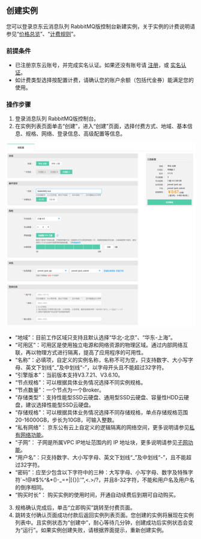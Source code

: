 ## 创建实例

您可以登录京东云消息队列 RabbitMQ版控制台新建实例，关于实例的计费说明请参见“[价格总览](../Pricing/Price-Overview.md)”、“[计费规则](../Pricing/Billing-Rules.md)”。

### 前提条件
- 已注册京东云账号，并完成实名认证。如果还没有账号请 [注册](https://accounts.jdcloud.com/p/regPage?source=jdcloud&ReturnUrl=https%3a%2f%2fuc.jdcloud.com%2fpassport%2fcomplete%3freturnUrl%3dhttps%3a%2f%2fwww.jdcloud.com)，或 [实名认证](https://uc.jdcloud.com/account/certify)。
- 如计费类型选择按配置计费，请确认您的账户余额（包括代金券）能满足您的使用。

### 操作步骤
1. 登录消息队列 RabbitMQ版控制台。</br>
2. 在实例列表页面单击“创建”，进入“创建”页面，选择付费方式、地域、基本信息、规格、网络、登录信息、高级配置等信息。</br>

![查询1](../../../../image/Internet-Middleware/JCS-for-RabbitMQ/创建实例.png)

* “地域”：目前工作区域只支持且默认选择“华北-北京”、“华东-上海”。</br>
* “可用区”：可用区是使用独立电源和网络资源的物理区域。通过内部网络互联，再以物理方式进行隔离，提高了应用程序的可用性。</br> 
* “名称”：必填项，自定义的实例名称，名称不可为空，只支持数字、大小写字母、英文下划线“_”及中划线“-”，以字母开头且不能超过32字符。</br>
* “引擎版本”：当前版本支持V3.7.21、V3.6.10。</br>
* “节点规格”：可以根据具体业务情况选择不同实例规格。</br>
* “节点数量”：一个节点为一个Broker。</br> 
* “存储类型”：支持性能型SSD云硬盘、通用型SSD云硬盘、容量性HDD云硬盘，建议选择性能型SSD云硬盘。</br>
* “存储规格”：可以根据具体业务情况选择不同存储规格，单点存储规格范围20-16000GB，步长为10GB，可输入整数。</br>
* “私有网络”： 京东公有云上自定义的逻辑隔离的网络空间，更多说明请参见[私有网络功能]( https://docs.jdcloud.com/cn/virtual-private-cloud/vpc-features)。</br>
* “子网”： 子网是所属VPC IP地址范围内的 IP 地址块，更多说明请参见[子网功能]( https://docs.jdcloud.com/cn/virtual-private-cloud/subnet-features)。</br>
* “用户名”：只支持数字、大小写字母、英文下划线“_”及中划线“-”，且不能超过32字符。
* “密码”：应至少包含以下字符中的三种：大写字母、小写字母、数字及特殊字符`~!@#$%^&*()-_=+\|[{}]:'",<.>/?，并且8-32字符，不能和用户名及用户名的倒序相同。
* “购买时长”： 购买实例的使用时间，开通自动续费后到期可自动购买。</br>

3. 规格确认完成后，单击“立即购买”跳转至付费页面。</br>
4. 跳转支付确认页面成功付款后返回实例列表页面。您创建的实例将展现在实例列表中。且实例状态为“创建中”，耐心等待几分钟，创建成功后实例状态会变为“运行”。如果实例创建失败，请根据界面提示，重新创建实例。</br>


